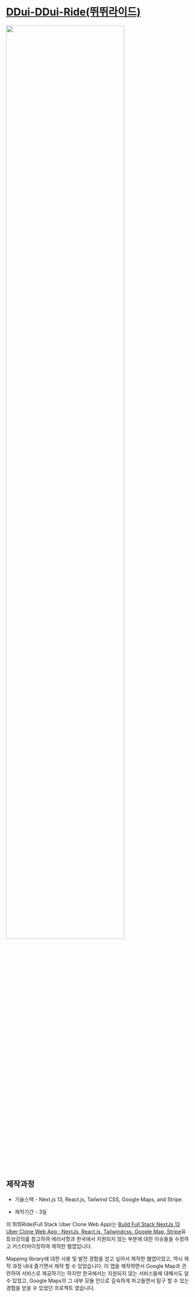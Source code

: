 # [DDui-DDui-Ride(뛰뛰라이드)](https://ddui-ddui-ride.vercel.app/)

<img width="80%" src="./public/foreadme.gif"/>

## 제작과정

- 기술스택 - Next.js 13, React.js, Tailwind CSS, Google Maps, and Stripe.

- 제작기간 - 3일

이 뛰뛰Ride(Full Stack Uber Clone Web App)는 [Build Full Stack NextJs 13 Uber Clone Web App : NextJs, React.js, Tailwindcss, Google Map, Stripe](https://www.youtube.com/watch?v=pwsjvnADNGk&t=6594s)유튜브강의를 참고하여 에러사항과 한국에서 지원되지 않는 부분에 대한 이슈들을 수정하고 커스터마이징하여 제작한 웹앱입니다.

Mapping library에 대한 사용 및 발전 경험을 얻고 싶어서 제작한 웹앱이었고, 역시 제작 과정 내내 즐기면서 제작 할 수 있었습니다. 이 앱을 제작하면서 Google Map과 관련하여 서비스로 제공하기는 하지만 한국에서는 지원되지 않는 서비스들에 대해서도 알 수 있었고, Google Maps의 그 내부 모듈 안으로 깊숙하게 파고들면서 탐구 할 수 있는 경험을 얻을 수 있었던 프로젝트 였습니다.

